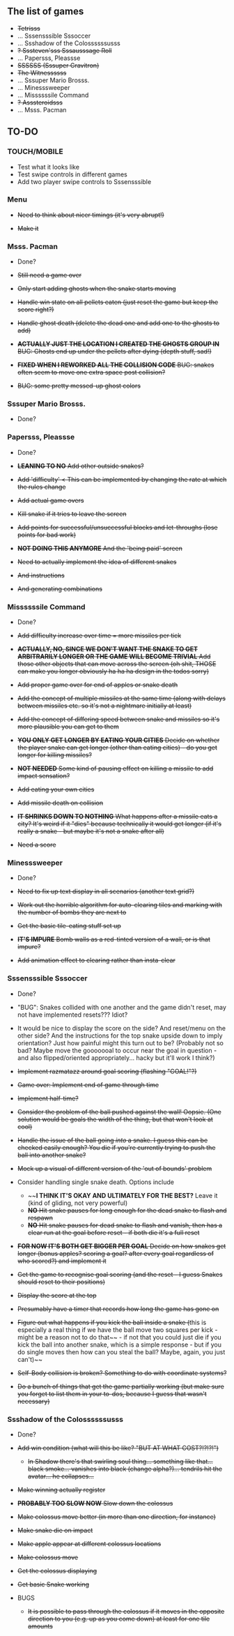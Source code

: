 ## The list of games

- ~~Tetrisss~~
- ... Sssensssible Sssoccer
- ... Ssshadow of the Colossssssusss
- ~~? Sssteven'sss Sssausssage Roll~~
- ... Papersss, Pleassse
- ~~SSSSSS (Sssuper Gravitron)~~
- ~~The Witnessssss~~
- ... Sssuper Mario Brosss.
- ... Minesssweeper
- ... Missssssile Command
- ~~? Asssteroidsss~~
- ... Msss. Pacman

## TO-DO

### TOUCH/MOBILE

- Test what it looks like
- Test swipe controls in different games
- Add two player swipe controls to Sssensssible

### Menu

- ~~Need to think about nicer timings (it's very abrupt!)~~

- ~~Make it~~

### Msss. Pacman

- Done?

- ~~Still need a game over~~
- ~~Only start adding ghosts when the snake starts moving~~
- ~~Handle win state on all pellets eaten (just reset the game but keep the score right?)~~
- ~~Handle ghost death (delete the dead one and add one to the ghosts to add)~~
- ~~__ACTUALLY JUST THE LOCATION I CREATED THE GHOSTS GROUP IN__ BUG: Ghosts end up under the pellets after dying (depth stuff, sad!)~~
- ~~__FIXED WHEN I REWORKED ALL THE COLLISION CODE__ BUG: snakes often seem to move one extra space post collision?~~
- ~~BUG: some pretty messed-up ghost colors~~

### Sssuper Mario Brosss.

- Done?

### Papersss, Pleassse

- Done?

- ~~__LEANING TO NO__ Add other outside snakes?~~
- ~~Add 'difficulty' < This can be implemented by changing the rate at which the rules change~~
- ~~Add actual game overs~~
- ~~Kill snake if it tries to leave the screen~~
- ~~Add points for successful/unsuccessful blocks and let-throughs (lose points for bad work)~~
- ~~__NOT DOING THIS ANYMORE__ And the 'being paid' screen~~
- ~~Need to actually implement the idea of different snakes~~
- ~~And instructions~~
- ~~And generating combinations~~

### Missssssile Command

- Done?

- ~~Add difficulty increase over time = more missiles per tick~~
- ~~__ACTUALLY, NO, SINCE WE DON'T WANT THE SNAKE TO GET ARBITRARILY LONGER OR THE GAME WILL BECOME TRIVIAL__ Add those other objects that can move across the screen (oh shit, THOSE can make you longer obviously ha ha ha design in the todos sorry)~~
- ~~Add proper game over for end of apples or snake death~~
- ~~Add the concept of multiple missiles at the same time (along with delays between missiles etc. so it's not a nightmare initially at least)~~
- ~~Add the concept of differing speed between snake and missiles so it's more plausible you can get to them~~
- ~~__YOU ONLY GET LONGER BY EATING YOUR CITIES__ Decide on whether the player snake can get longer (other than eating cities) - do you get longer for killing missiles?~~
- ~~__NOT NEEDED__ Some kind of pausing effect on killing a missile to add impact sensation?~~
- ~~Add eating your own cities~~
- ~~Add missile death on collision~~
- ~~__IT SHRINKS DOWN TO NOTHING__ What happens after a missile eats a city? It's weird if it "dies" because technically it would get longer (if it's really a snake - but maybe it's not a snake after all)~~
- ~~Need a score~~

### Minesssweeper

- Done?

- ~~Need to fix up text display in all scenarios (another text grid?)~~
- ~~Work out the horrible algorithm for auto-clearing tiles and marking with the number of bombs they are next to~~
- ~~Get the basic tile-eating stuff set up~~
- ~~__IT'S IMPURE__ Bomb walls as a red-tinted version of a wall, or is that impure?~~
- ~~Add animation effect to clearing rather than insta-clear~~

### Sssensssible Sssoccer

- Done?

- "BUG": Snakes collided with one another and the game didn't reset, may not have implemented resets??? Idiot?
- It would be nice to display the score on the side? And reset/menu on the other side? And the instructions for the top snake upside down to imply orientation? Just how painful might this turn out to be? (Probably not so bad? Maybe move the gooooooal to occur near the goal in question - and also flipped/oriented appropriately... hacky but it'll work I think?)

- ~~Implement razmatazz around goal scoring (flashing "GOAL!"?)~~
- ~~Game over: Implement end of game through time~~
- ~~Implement half-time?~~
- ~~Consider the problem of the ball pushed against the wall! Oopsie. (One solution would be goals the width of the thing, but that won't look at cool)~~
- ~~Handle the issue of the ball going _into_ a snake. I guess this can be checked easily enough? You die if you're currently trying to push the ball into another snake?~~
- ~~Mock up a visual of different version of the 'out of bounds' problem~~
- Consider handling single snake death. Options include
  - ~~__I THINK IT'S OKAY AND ULTIMATELY FOR THE BEST?__ Leave it (kind of gliding, not very powerful)
  - ~~__NO__ Hit snake pauses for long enough for the dead snake to flash and respawn~~
  - ~~__NO__ Hit snake pauses for dead snake to flash and vanish, then has a clear run at the goal before reset - if both die it's a full reset~~
- ~~__FOR NOW IT'S BOTH GET BIGGER PER GOAL__ Decide on how snakes get longer (bonus apples? scoring a goal? after every goal regardless of who scored?) and implement it~~
- ~~Get the game to recognise goal scoring (and the reset - I guess Snakes should reset to their positions)~~
- ~~Display the score at the top~~
- ~~Presumably have a timer that records how long the game has gone on~~
- ~~Figure out what happens if you kick the ball inside a snake (~~this is especially a real thing if we have the ball move two squares per kick - might be a reason not to do that~~ - if not that you could just die if you kick the ball into another snake, which is a simple response - but if you do single moves then how can you steal the ball? Maybe, again, you just can't)~~
- ~~Self-Body collision is broken? Something to do with coordinate systems?~~
- ~~Do a bunch of things that get the game partially working (but make sure you forget to list them in your to-dos, because I guess that wasn't necessary)~~

### Ssshadow of the Colossssssusss

- Done?

- ~~Add win condition (what will this be like? "BUT AT WHAT COST?!?!?!")~~
  - ~~In Shadow there's that swirling soul thing... something like that... black smoke... vanishes into black (change alpha?)... tendrils hit the avatar... he collapses...~~
- ~~Make winning actually register~~
- ~~__PROBABLY TOO SLOW NOW__ Slow down the colossus~~
- ~~Make colossus move better (in more than one direction, for instance)~~
- ~~Make snake die on impact~~
- ~~Make apple appear at different colossus locations~~
- ~~Make colossus move~~
- ~~Get the colossus displaying~~
- ~~Get basic Snake working~~

- BUGS
  - ~~It is possible to pass through the colossus if it moves in the opposite direction to you (e.g. up as you come down) at least for one tile amounts~~
